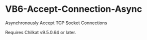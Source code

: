 # VB6-Accept-Connection-Async
Asynchronously Accept TCP Socket Connections

Requires Chilkat v9.5.0.64 or later.
